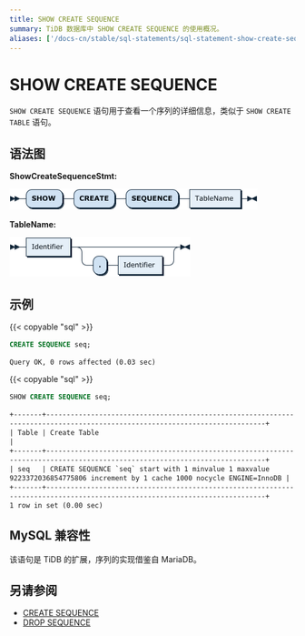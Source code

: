 ```yaml
---
title: SHOW CREATE SEQUENCE
summary: TiDB 数据库中 SHOW CREATE SEQUENCE 的使用概况。
aliases: ['/docs-cn/stable/sql-statements/sql-statement-show-create-sequence/','/docs-cn/v4.0/sql-statements/sql-statement-show-create-sequence/','/docs-cn/stable/reference/sql/statements/show-create-sequence/']
---
```


# SHOW CREATE SEQUENCE

`SHOW CREATE SEQUENCE` 语句用于查看一个序列的详细信息，类似于 `SHOW CREATE TABLE` 语句。

## 语法图

**ShowCreateSequenceStmt:**

![ShowCreateSequenceStmt](/media/sqlgram/ShowCreateSequenceStmt.png)

**TableName:**

![TableName](/media/sqlgram/TableName.png)

## 示例

{{< copyable "sql" >}}

```sql
CREATE SEQUENCE seq;
```

```
Query OK, 0 rows affected (0.03 sec)
```

{{< copyable "sql" >}}

```sql
SHOW CREATE SEQUENCE seq;
```

```
+-------+----------------------------------------------------------------------------------------------------------------------------+
| Table | Create Table                                                                                                               |
+-------+----------------------------------------------------------------------------------------------------------------------------+
| seq   | CREATE SEQUENCE `seq` start with 1 minvalue 1 maxvalue 9223372036854775806 increment by 1 cache 1000 nocycle ENGINE=InnoDB |
+-------+----------------------------------------------------------------------------------------------------------------------------+
1 row in set (0.00 sec)
```

## MySQL 兼容性

该语句是 TiDB 的扩展，序列的实现借鉴自 MariaDB。

## 另请参阅

* [CREATE SEQUENCE](/sql-statements/sql-statement-create-sequence.md)
* [DROP SEQUENCE](/sql-statements/sql-statement-drop-sequence.md)
